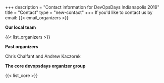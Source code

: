 +++
description = "Contact information for DevOpsDays Indianapolis 2019"
title = "Contact"
type = "new-contact"
+++
If you'd like to contact us by email: {{< email_organizers >}}

**Our local team**

{{< list_organizers >}}

**Past organizers**

Chris Chalfant and Andrew Kaczorek

**The core devopsdays organizer group**

{{< list_core >}}
